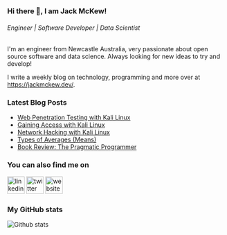 ### Hi there 👋, I am Jack McKew!
###### *Engineer | Software Developer | Data Scientist*

I'm an engineer from Newcastle Australia, very passionate about open source software and data science. Always looking for new ideas to try and develop!

I write a weekly blog on technology, programming and more over at <https://jackmckew.dev/>.

### Latest Blog Posts

<!-- BLOG-POST-LIST:START -->
- [Web Penetration Testing with Kali Linux](https://jackmckew.dev/web-penetration-testing-with-kali-linux.html)
- [Gaining Access with Kali Linux](https://jackmckew.dev/gaining-access-with-kali-linux.html)
- [Network Hacking with Kali Linux](https://jackmckew.dev/network-hacking-with-kali-linux.html)
- [Types of Averages (Means)](https://jackmckew.dev/types-of-averages-means.html)
- [Book Review: The Pragmatic Programmer](https://jackmckew.dev/book-review-the-pragmatic-programmer.html)
<!-- BLOG-POST-LIST:END -->

### You can also find me on
[<img src='https://cdn.jsdelivr.net/npm/simple-icons@3.0.1/icons/linkedin.svg' alt='linkedin' height='40'>](https://www.linkedin.com/in/jack-mckew/) [<img src='https://cdn.jsdelivr.net/npm/simple-icons@3.0.1/icons/twitter.svg' alt='twitter' height='40'>](https://twitter.com/Jac_McQ)  [<img src='https://cdn.jsdelivr.net/npm/simple-icons@3.0.1/icons/icloud.svg' alt='website' height='40'>](https://jackmckew.dev/)  

### My GitHub stats
![Github stats](https://github-readme-stats.vercel.app/api?username=jackmckew&show_icons=true)
